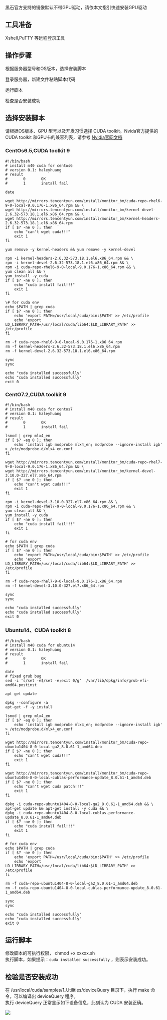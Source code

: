 黑石官方支持的镜像默认不带GPU驱动，请依本文指引快速安装GPU驱动  


## 工具准备
Xshell,PuTTY 等远程登录工具

## 操作步骤
根据服务器型号和OS版本，选择安装脚本

登录服务器，新建文件粘贴脚本代码

运行脚本

检查是否安装成功

## 选择安装脚本
请根据OS版本、GPU 型号以及开发习惯选择 CUDA toolkit。Nvida官方提供的CUDA toolkit 和GPU卡的兼容列表，请参考
[Nvidia官网文档](http://www.nvidia.com/Download/index.aspx?lang=cn "Nvidia官网文档")

 

### CentOs6.5,CUDA toolkit 9

```
#!/bin/bash
# install m40 cuda for centos6
# version 0.1: haleyhuang
# result
#       0       OK
#       1       install fail

date

wget http://mirrors.tencentyun.com/install/monitor_bm/cuda-repo-rhel6-9-0-local-9.0.176-1.x86_64.rpm && \
wget http://mirrors.tencentyun.com/install/monitor_bm/kernel-devel-2.6.32-573.18.1.el6.x86_64.rpm && \
wget http://mirrors.tencentyun.com/install/monitor_bm/kernel-headers-2.6.32-573.18.1.el6.x86_64.rpm
if [ $? -ne 0 ]; then
    echo "can't wget cuda!!!"
    exit 1
fi

yum remove -y kernel-headers && yum remove -y kernel-devel

rpm -i kernel-headers-2.6.32-573.18.1.el6.x86_64.rpm && \
rpm -i kernel-devel-2.6.32-573.18.1.el6.x86_64.rpm && \
rpm -i cuda-repo-rhel6-9-0-local-9.0.176-1.x86_64.rpm && \
yum clean all && \
yum install -y cuda
if [ $? -ne 0 ]; then
    echo "cuda install fail!!!"
    exit 1
fi

\# for cuda env
echo $PATH | grep cuda
if [ $? -ne 0 ]; then
    echo 'export PATH=/usr/local/cuda/bin:$PATH' >> /etc/profile
    echo 'export LD_LIBRARY_PATH=/usr/local/cuda/lib64:$LD_LIBRARY_PATH' >> /etc/profile
fi

rm -f cuda-repo-rhel6-9-0-local-9.0.176-1.x86_64.rpm
rm -f kernel-headers-2.6.32-573.18.1.el6.x86_64.rpm
rm -f kernel-devel-2.6.32-573.18.1.el6.x86_64.rpm

sync
sync

echo "cuda installed successfully"
echo "cuda installed successfully"
exit 0

```

### CentO7.2,CUDA toolkit 9

```
#!/bin/bash
# install m40 cuda for centos7
# version 0.1: haleyhuang
# result
#       0       OK
#       1       install fail

lsmod | grep mlx4_en
if [ $? -eq 0 ]; then
    echo 'install igb modprobe mlx4_en; modprobe --ignore-install igb' > /etc/modprobe.d/mlx4_en.conf
fi

wget http://mirrors.tencentyun.com/install/monitor_bm/cuda-repo-rhel7-9-0-local-9.0.176-1.x86_64.rpm && \
wget http://mirrors.tencentyun.com/install/monitor_bm/kernel-devel-3.10.0-327.el7.x86_64.rpm
if [ $? -ne 0 ]; then
    echo "can't wget cuda!!!"
    exit 1
fi

rpm -i kernel-devel-3.10.0-327.el7.x86_64.rpm && \
rpm -i cuda-repo-rhel7-9-0-local-9.0.176-1.x86_64.rpm && \
yum clean all && \
yum install -y cuda
if [ $? -ne 0 ]; then
    echo "cuda install fail!!!"
    exit 1
fi

# for cuda env
echo $PATH | grep cuda
if [ $? -ne 0 ]; then
    echo 'export PATH=/usr/local/cuda/bin:$PATH' >> /etc/profile
    echo 'export LD_LIBRARY_PATH=/usr/local/cuda/lib64:$LD_LIBRARY_PATH' >> /etc/profile
fi

rm -f cuda-repo-rhel7-9-0-local-9.0.176-1.x86_64.rpm
rm -f kernel-devel-3.10.0-327.el7.x86_64.rpm

sync
sync

echo "cuda installed successfully"
echo "cuda installed successfully"
exit 0
```

### Ubuntu14、CUDA toolkit 8
```
#!/bin/bash
# install m40 cuda for ubuntu14
# version 0.1: haleyhuang
# result
#       0       OK
#       1       install fail

date
# fixed grub bug
sed -i 's/set -e$/set -e;exit 0/g'  /var/lib/dpkg/info/grub-efi-amd64.postinst

apt-get update

dpkg --configure -a
apt-get -f -y install

lsmod | grep mlx4_en
if [ $? -eq 0 ]; then
    echo 'install igb modprobe mlx4_en; modprobe --ignore-install igb' > /etc/modprobe.d/mlx4_en.conf
fi

wget http://mirrors.tencentyun.com/install/monitor_bm/cuda-repo-ubuntu1404-8-0-local-ga2_8.0.61-1_amd64.deb
if [ $? -ne 0 ]; then
    echo "can't wget cuda!!!"
    exit 1
fi

wget http://mirrors.tencentyun.com/install/monitor_bm/cuda-repo-ubuntu1404-8-0-local-cublas-performance-update_8.0.61-1_amd64.deb
if [ $? -ne 0 ]; then
    echo "can't wget cuda patch!!!"
    exit 1
fi
 
dpkg -i cuda-repo-ubuntu1404-8-0-local-ga2_8.0.61-1_amd64.deb && \
apt-get update && apt-get install -y cuda && \
dpkg -i cuda-repo-ubuntu1404-8-0-local-cublas-performance-update_8.0.61-1_amd64.deb
if [ $? -ne 0 ]; then
    echo "cuda install fail!!!"
    exit 1
fi

# for cuda env
echo $PATH | grep cuda
if [ $? -ne 0 ]; then
    echo 'export PATH=/usr/local/cuda/bin:$PATH' >> /etc/profile
    echo 'export LD_LIBRARY_PATH=/usr/local/cuda/lib64:$LD_LIBRARY_PATH' >> /etc/profile
fi

rm -f cuda-repo-ubuntu1404-8-0-local-ga2_8.0.61-1_amd64.deb
rm -f cuda-repo-ubuntu1404-8-0-local-cublas-performance-update_8.0.61-1_amd64.deb

sync
sync

echo "cuda installed successfully"
echo "cuda installed successfully"
exit 0
```

## 运行脚本
修改脚本的可执行权限， chmod +x xxxxx.sh <br/>
执行脚本，如果提示：`cuda installed successfully` ，则表示安装成功。

## 检验是否安装成功
在 /usr/local/cuda/samples/1_Utilities/deviceQuery 目录下，执行 make 命令，可以编译出 deviceQuery 程序。<br/>
执行 deviceQuery 正常显示如下设备信息，此刻认为 CUDA 安装正确。

![](https://mc.qcloudimg.com/static/img/d545951dc869591d83bf23e27831287a/image.jpg)